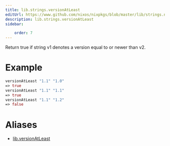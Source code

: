 ```yaml
---
title: lib.strings.versionAtLeast
editUrl: https://www.github.com/nixos/nixpkgs/blob/master/lib/strings.nix#L988C20
description: lib.strings.versionAtLeast
sidebar:

    order: 7
---
```


Return true if string v1 denotes a version equal to or newer than v2.

# Example

```nix
versionAtLeast "1.1" "1.0"
=> true
versionAtLeast "1.1" "1.1"
=> true
versionAtLeast "1.1" "1.2"
=> false
```


# Aliases

- [lib.versionAtLeast](reference/lib/lib-versionAtLeast)



